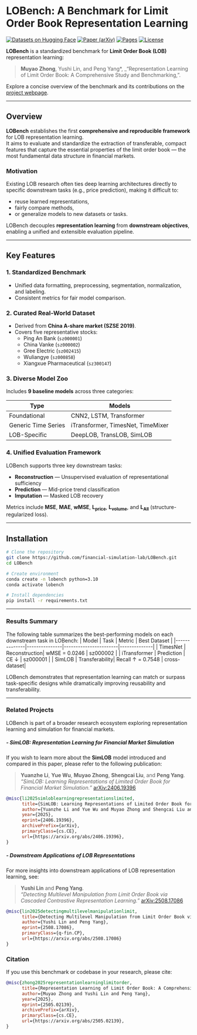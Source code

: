 # LOBench: A Benchmark for Limit Order Book Representation Learning

[![Datasets on Hugging Face](https://img.shields.io/badge/datasets-huggingface-orange?logo=huggingface)](https://huggingface.co/datasets/mythezone/LOBench-A-share-processed)
[![Paper (arXiv)](https://img.shields.io/badge/arXiv-2505.02139-blue)](https://arxiv.org/abs/2505.02139)
[![Pages](https://img.shields.io/badge/Pages-WebIntro-orange)](https://pages.muiao.com/pages/lobench/)
[![License](https://img.shields.io/badge/License-MIT-green.svg)](LICENSE)

**LOBench** is a standardized benchmark for **Limit Order Book (LOB)** representation learning:

> **Muyao Zhong**, Yushi Lin, and Peng Yang\*, _“Representation Learning of Limit Order Book: A Comprehensive Study and Benchmarking,”.

Explore a concise overview of the benchmark and its contributions on the [project webpage](https://pages.muiao.com/pages/lobench/).

---

## Overview

**LOBench** establishes the first **comprehensive and reproducible framework** for LOB representation learning.  
It aims to evaluate and standardize the extraction of transferable, compact features that capture the essential properties of the limit order book — the most fundamental data structure in financial markets.

### Motivation

Existing LOB research often ties deep learning architectures directly to specific downstream tasks (e.g., price prediction), making it difficult to:

- reuse learned representations,
- fairly compare methods,
- or generalize models to new datasets or tasks.

LOBench decouples **representation learning** from **downstream objectives**, enabling a unified and extensible evaluation pipeline.

---

## Key Features

### 1. **Standardized Benchmark**

- Unified data formatting, preprocessing, segmentation, normalization, and labeling.
- Consistent metrics for fair model comparison.

### 2. **Curated Real-World Dataset**

- Derived from **China A-share market (SZSE 2019)**.
- Covers five representative stocks:
  - Ping An Bank (`sz000001`)
  - China Vanke (`sz000002`)
  - Gree Electric (`sz002415`)
  - Wuliangye (`sz000858`)
  - Xiangxue Pharmaceutical (`sz300147`)

### 3. **Diverse Model Zoo**

Includes **9 baseline models** across three categories:

| Type                | Models                            |
| ------------------- | --------------------------------- |
| Foundational        | CNN2, LSTM, Transformer           |
| Generic Time Series | iTransformer, TimesNet, TimeMixer |
| LOB-Specific        | DeepLOB, TransLOB, SimLOB         |

### 4. **Unified Evaluation Framework**

LOBench supports three key downstream tasks:

- **Reconstruction** — Unsupervised evaluation of representational sufficiency
- **Prediction** — Mid-price trend classification
- **Imputation** — Masked LOB recovery

Metrics include **MSE**, **MAE**, **wMSE**, **L<sub>price</sub>**, **L<sub>volume</sub>**, and **L<sub>All</sub>** (structure-regularized loss).

---

## Installation

```bash
# Clone the repository
git clone https://github.com/financial-simulation-lab/LOBench.git
cd LOBench

# Create environment
conda create -n lobench python=3.10
conda activate lobench

# Install dependencies
pip install -r requirements.txt
```

---

### Results Summary

The following table summarizes the best-performing models on each downstream task in LOBench:
| Model | Task | Metric | Best Dataset |
|--------------|---------------|-----------------------|--------------|
| TimesNet | Reconstruction| wMSE = 0.0246 | sz000002 |
| iTransformer | Prediction | CE ↓ | sz000001 |
| SimLOB | Transferability| Recall ↑ = 0.7548 | cross-dataset|

LOBench demonstrates that representation learning can match or surpass task-specific designs while dramatically improving reusability and transferability.

---

### Related Projects

LOBench is part of a broader research ecosystem exploring representation learning and simulation for financial markets.

##### - SimLOB: Representation Learning for Financial Market Simulation

If you wish to learn more about the **SimLOB** model introduced and compared in this paper, please refer to the following publication:

> **Yuanzhe Li**, **Yue Wu**, **Muyao Zhong**, **Shengcai Liu**, and **Peng Yang**.  
> _“SimLOB: Learning Representations of Limited Order Book for Financial Market Simulation.”_ [arXiv:2406.19396](https://arxiv.org/abs/2406.19396)

```bibtex
@misc{li2025simloblearningrepresentationslimited,
      title={SimLOB: Learning Representations of Limited Order Book for Financial Market Simulation},
      author={Yuanzhe Li and Yue Wu and Muyao Zhong and Shengcai Liu and Peng Yang},
      year={2025},
      eprint={2406.19396},
      archivePrefix={arXiv},
      primaryClass={cs.CE},
      url={https://arxiv.org/abs/2406.19396},
}
```

##### - Downstream Applications of LOB Representations

For more insights into downstream applications of LOB representation learning, see:

> **Yushi Lin** and **Peng Yang**.  
> _“Detecting Multilevel Manipulation from Limit Order Book via Cascaded Contrastive Representation Learning.”_ [arXiv:2508.17086](https://arxiv.org/abs/2508.17086)

```bibtex
@misc{lin2025detectingmultilevelmanipulationlimit,
      title={Detecting Multilevel Manipulation from Limit Order Book via Cascaded Contrastive Representation Learning},
      author={Yushi Lin and Peng Yang},
      eprint={2508.17086},
      primaryClass={q-fin.CP},
      url={https://arxiv.org/abs/2508.17086}
}
```

### Citation

If you use this benchmark or codebase in your research, please cite:

```bibtex
@misc{zhong2025representationlearninglimitorder,
      title={Representation Learning of Limit Order Book: A Comprehensive Study and Benchmarking},
      author={Muyao Zhong and Yushi Lin and Peng Yang},
      year={2025},
      eprint={2505.02139},
      archivePrefix={arXiv},
      primaryClass={cs.CE},
      url={https://arxiv.org/abs/2505.02139},
}
```
